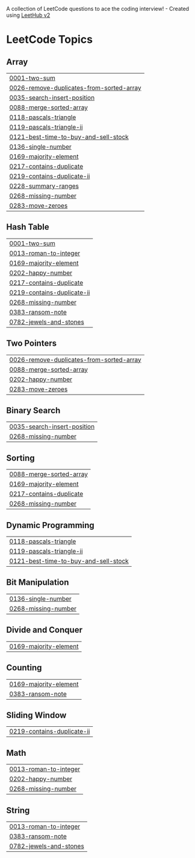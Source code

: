 A collection of LeetCode questions to ace the coding interview! - Created using [LeetHub v2](https://github.com/arunbhardwaj/LeetHub-2.0)
<!---LeetCode Topics Start-->
# LeetCode Topics
## Array
|  |
| ------- |
| [0001-two-sum](https://github.com/Lokesh-666/LeetCode-Solutions/tree/master/0001-two-sum) |
| [0026-remove-duplicates-from-sorted-array](https://github.com/Lokesh-666/LeetCode-Solutions/tree/master/0026-remove-duplicates-from-sorted-array) |
| [0035-search-insert-position](https://github.com/Lokesh-666/LeetCode-Solutions/tree/master/0035-search-insert-position) |
| [0088-merge-sorted-array](https://github.com/Lokesh-666/LeetCode-Solutions/tree/master/0088-merge-sorted-array) |
| [0118-pascals-triangle](https://github.com/Lokesh-666/LeetCode-Solutions/tree/master/0118-pascals-triangle) |
| [0119-pascals-triangle-ii](https://github.com/Lokesh-666/LeetCode-Solutions/tree/master/0119-pascals-triangle-ii) |
| [0121-best-time-to-buy-and-sell-stock](https://github.com/Lokesh-666/LeetCode-Solutions/tree/master/0121-best-time-to-buy-and-sell-stock) |
| [0136-single-number](https://github.com/Lokesh-666/LeetCode-Solutions/tree/master/0136-single-number) |
| [0169-majority-element](https://github.com/Lokesh-666/LeetCode-Solutions/tree/master/0169-majority-element) |
| [0217-contains-duplicate](https://github.com/Lokesh-666/LeetCode-Solutions/tree/master/0217-contains-duplicate) |
| [0219-contains-duplicate-ii](https://github.com/Lokesh-666/LeetCode-Solutions/tree/master/0219-contains-duplicate-ii) |
| [0228-summary-ranges](https://github.com/Lokesh-666/LeetCode-Solutions/tree/master/0228-summary-ranges) |
| [0268-missing-number](https://github.com/Lokesh-666/LeetCode-Solutions/tree/master/0268-missing-number) |
| [0283-move-zeroes](https://github.com/Lokesh-666/LeetCode-Solutions/tree/master/0283-move-zeroes) |
## Hash Table
|  |
| ------- |
| [0001-two-sum](https://github.com/Lokesh-666/LeetCode-Solutions/tree/master/0001-two-sum) |
| [0013-roman-to-integer](https://github.com/Lokesh-666/LeetCode-Solutions/tree/master/0013-roman-to-integer) |
| [0169-majority-element](https://github.com/Lokesh-666/LeetCode-Solutions/tree/master/0169-majority-element) |
| [0202-happy-number](https://github.com/Lokesh-666/LeetCode-Solutions/tree/master/0202-happy-number) |
| [0217-contains-duplicate](https://github.com/Lokesh-666/LeetCode-Solutions/tree/master/0217-contains-duplicate) |
| [0219-contains-duplicate-ii](https://github.com/Lokesh-666/LeetCode-Solutions/tree/master/0219-contains-duplicate-ii) |
| [0268-missing-number](https://github.com/Lokesh-666/LeetCode-Solutions/tree/master/0268-missing-number) |
| [0383-ransom-note](https://github.com/Lokesh-666/LeetCode-Solutions/tree/master/0383-ransom-note) |
| [0782-jewels-and-stones](https://github.com/Lokesh-666/LeetCode-Solutions/tree/master/0782-jewels-and-stones) |
## Two Pointers
|  |
| ------- |
| [0026-remove-duplicates-from-sorted-array](https://github.com/Lokesh-666/LeetCode-Solutions/tree/master/0026-remove-duplicates-from-sorted-array) |
| [0088-merge-sorted-array](https://github.com/Lokesh-666/LeetCode-Solutions/tree/master/0088-merge-sorted-array) |
| [0202-happy-number](https://github.com/Lokesh-666/LeetCode-Solutions/tree/master/0202-happy-number) |
| [0283-move-zeroes](https://github.com/Lokesh-666/LeetCode-Solutions/tree/master/0283-move-zeroes) |
## Binary Search
|  |
| ------- |
| [0035-search-insert-position](https://github.com/Lokesh-666/LeetCode-Solutions/tree/master/0035-search-insert-position) |
| [0268-missing-number](https://github.com/Lokesh-666/LeetCode-Solutions/tree/master/0268-missing-number) |
## Sorting
|  |
| ------- |
| [0088-merge-sorted-array](https://github.com/Lokesh-666/LeetCode-Solutions/tree/master/0088-merge-sorted-array) |
| [0169-majority-element](https://github.com/Lokesh-666/LeetCode-Solutions/tree/master/0169-majority-element) |
| [0217-contains-duplicate](https://github.com/Lokesh-666/LeetCode-Solutions/tree/master/0217-contains-duplicate) |
| [0268-missing-number](https://github.com/Lokesh-666/LeetCode-Solutions/tree/master/0268-missing-number) |
## Dynamic Programming
|  |
| ------- |
| [0118-pascals-triangle](https://github.com/Lokesh-666/LeetCode-Solutions/tree/master/0118-pascals-triangle) |
| [0119-pascals-triangle-ii](https://github.com/Lokesh-666/LeetCode-Solutions/tree/master/0119-pascals-triangle-ii) |
| [0121-best-time-to-buy-and-sell-stock](https://github.com/Lokesh-666/LeetCode-Solutions/tree/master/0121-best-time-to-buy-and-sell-stock) |
## Bit Manipulation
|  |
| ------- |
| [0136-single-number](https://github.com/Lokesh-666/LeetCode-Solutions/tree/master/0136-single-number) |
| [0268-missing-number](https://github.com/Lokesh-666/LeetCode-Solutions/tree/master/0268-missing-number) |
## Divide and Conquer
|  |
| ------- |
| [0169-majority-element](https://github.com/Lokesh-666/LeetCode-Solutions/tree/master/0169-majority-element) |
## Counting
|  |
| ------- |
| [0169-majority-element](https://github.com/Lokesh-666/LeetCode-Solutions/tree/master/0169-majority-element) |
| [0383-ransom-note](https://github.com/Lokesh-666/LeetCode-Solutions/tree/master/0383-ransom-note) |
## Sliding Window
|  |
| ------- |
| [0219-contains-duplicate-ii](https://github.com/Lokesh-666/LeetCode-Solutions/tree/master/0219-contains-duplicate-ii) |
## Math
|  |
| ------- |
| [0013-roman-to-integer](https://github.com/Lokesh-666/LeetCode-Solutions/tree/master/0013-roman-to-integer) |
| [0202-happy-number](https://github.com/Lokesh-666/LeetCode-Solutions/tree/master/0202-happy-number) |
| [0268-missing-number](https://github.com/Lokesh-666/LeetCode-Solutions/tree/master/0268-missing-number) |
## String
|  |
| ------- |
| [0013-roman-to-integer](https://github.com/Lokesh-666/LeetCode-Solutions/tree/master/0013-roman-to-integer) |
| [0383-ransom-note](https://github.com/Lokesh-666/LeetCode-Solutions/tree/master/0383-ransom-note) |
| [0782-jewels-and-stones](https://github.com/Lokesh-666/LeetCode-Solutions/tree/master/0782-jewels-and-stones) |
<!---LeetCode Topics End-->